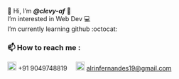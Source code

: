 👋 Hi, I’m ***@clevy-af*** 💚<br>
I’m interested in Web Dev 💻<br>
I’m currently learning github :octocat:<br>
### 📫 How to reach me :
<img width=20 src="https://www.svgrepo.com/show/165266/whatsapp.svg"/> +91 9049748819
&nbsp;&nbsp;&nbsp;
<img width=20 src="https://www.svgrepo.com/show/223047/gmail.svg"/> alrinfernandes19@gmail.com
